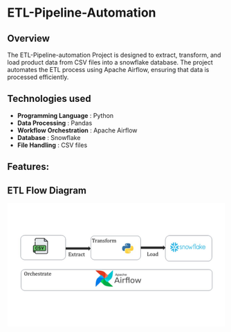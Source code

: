 # ETL-Pipeline-Automation

## Overview
The ETL-Pipeline-automation Project is designed to extract, transform, and load product data from CSV files into a snowflake database. The project automates the ETL process using Apache Airflow, ensuring that data is processed efficiently. 

## Technologies used
- **Programming Language** : Python
- **Data Processing** : Pandas
- **Workflow Orchestration** : Apache Airflow
- **Database** : Snowflake
- **File Handling** : CSV files

## Features:

## ETL Flow Diagram
![ETL Flow Diagram](Automate-etl-pipeline.jpg)
